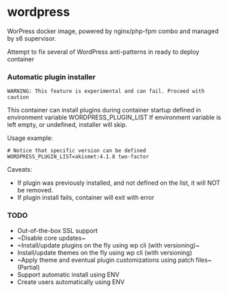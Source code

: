 # wordpress
WorPress docker image, powered by nginx/php-fpm combo and managed by s6 supervisor.

Attempt to fix several of WordPress anti-patterns in ready to deploy container

### Automatic plugin installer
```
WARNING: This feature is experimental and can fail. Proceed with caution
```

This container can install plugins during container startup defined in environment variable WORDPRESS_PLUGIN_LIST
If environment variable is left empty, or undefined, installer will skip.

Usage example:
```
# Notice that specific version can be defined
WORDPRESS_PLUGIN_LIST=akismet:4.1.8 two-factor
```
Caveats:
* If plugin was previously installed, and not defined on the list, it will NOT be removed.
* If plugin install fails, container will exit with error

### TODO
* Out-of-the-box SSL support
* ~Disable core updates~
* ~Install/update plugins on the fly using wp cli (with versioning)~
* Install/update themes on the fly using wp cli (with versioning)
* ~Apply theme and eventual plugin customizations using patch files~ (Partial)
* Support automatic install using ENV
* Create users automatically using ENV

